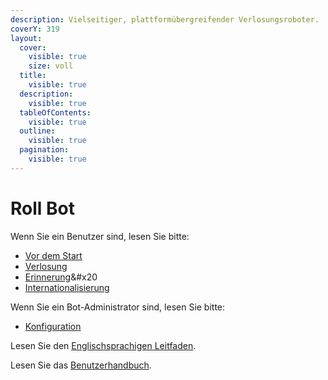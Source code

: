 ```yaml
---
description: Vielseitiger, plattformübergreifender Verlosungsroboter.
coverY: 319
layout:
  cover:
    visible: true
    size: voll
  title:
    visible: true
  description:
    visible: true
  tableOfContents:
    visible: true
  outline:
    visible: true
  pagination:
    visible: true
---
```


# Roll Bot

Wenn Sie ein Benutzer sind, lesen Sie bitte:

- [Vor dem Start](before-start.md)
- [Verlosung](roll/overview.md)
- [Erinnerung](remind/overview.md)&#x20
- [Internationalisierung](i18n/overview.md)

Wenn Sie ein Bot-Administrator sind, lesen Sie bitte:

- [Konfiguration](configuration/overview.md)

Lesen Sie den [Englischsprachigen Leitfaden](https://app.gitbook.com/s/DkD9Dx744ASTSUTtbEpy/).

Lesen Sie das [Benutzerhandbuch](https://app.gitbook.com/s/BOxpAN52iSWXtD7dIbMl/).
